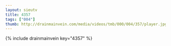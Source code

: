 ```yaml
--- 
layout: sieutv
title: 4357
tags: ["004"]
thumb: http://drainmainvein.com/media/videos/tmb/000/004/357/player.jpg
---
```

{% include drainmainvein key="4357" %} 
